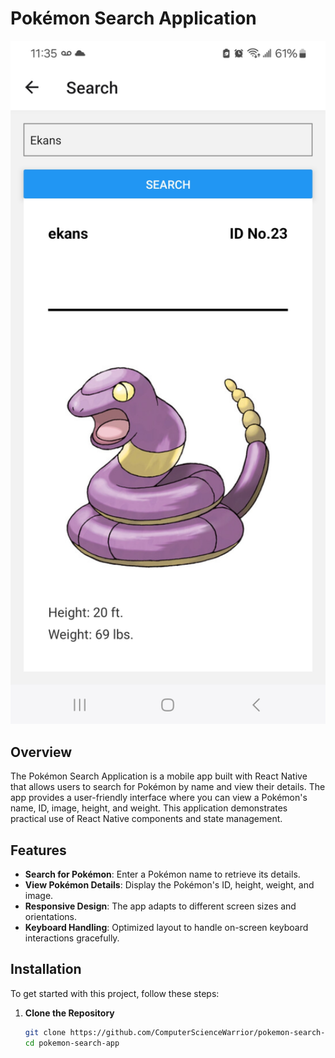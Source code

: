 # Pokémon Search Application

<img src="/assets/readme-screenshot.jpg" alt="Pokémon Search Application" width="600"/>

## Overview

The Pokémon Search Application is a mobile app built with React Native that allows users to search for Pokémon by name and view their details. The app provides a user-friendly interface where you can view a Pokémon's name, ID, image, height, and weight. This application demonstrates practical use of React Native components and state management.

## Features

- **Search for Pokémon**: Enter a Pokémon name to retrieve its details.
- **View Pokémon Details**: Display the Pokémon's ID, height, weight, and image.
- **Responsive Design**: The app adapts to different screen sizes and orientations.
- **Keyboard Handling**: Optimized layout to handle on-screen keyboard interactions gracefully.

## Installation

To get started with this project, follow these steps:

1. **Clone the Repository**

   ```bash
   git clone https://github.com/ComputerScienceWarrior/pokemon-search-app.git
   cd pokemon-search-app
